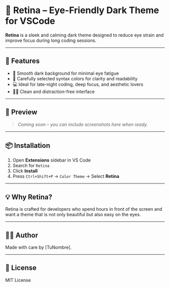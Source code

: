 # 🌙 Retina – Eye-Friendly Dark Theme for VSCode

**Retina** is a sleek and calming dark theme designed to reduce eye strain and improve focus during long coding sessions.

---

## 🎨 Features

- 🖤 Smooth dark background for minimal eye fatigue
- 🌈 Carefully selected syntax colors for clarity and readability
- 💻 Ideal for late-night coding, deep focus, and aesthetic lovers
- 🧘‍♂️ Clean and distraction-free interface

---

## 🧪 Preview

> _Coming soon – you can include screenshots here when ready._

---

## 📦 Installation

1. Open **Extensions** sidebar in VS Code
2. Search for `Retina`
3. Click **Install**
4. Press `Ctrl+Shift+P` → `Color Theme` → Select **Retina**

---

## 💡 Why Retina?

Retina is crafted for developers who spend hours in front of the screen and want a theme that is not only beautiful but also easy on the eyes.

---

## 🧑‍💻 Author

Made with care by [TuNombre].

---

## 📃 License

MIT License
